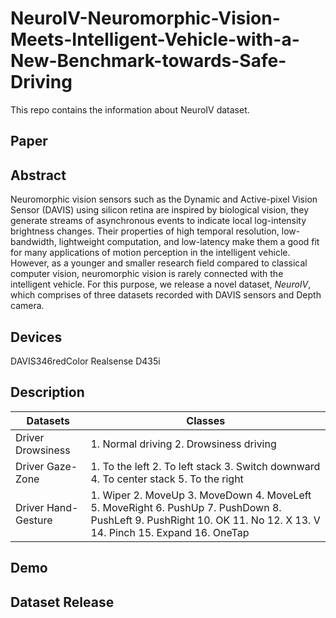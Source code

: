 # NeuroIV-Neuromorphic-Vision-Meets-Intelligent-Vehicle-with-a-New-Benchmark-towards-Safe-Driving
This repo contains the information about NeuroIV dataset.
## Paper

## Abstract
Neuromorphic vision sensors such as the Dynamic and Active-pixel Vision Sensor (DAVIS) using silicon retina are inspired by biological vision, they generate streams of asynchronous events to indicate local log-intensity brightness changes. Their properties of high temporal resolution, low-bandwidth, lightweight computation, and low-latency make them a good fit for many applications of motion perception in the intelligent vehicle. However, as a younger and smaller research field compared to classical computer vision, neuromorphic vision is rarely connected with the intelligent vehicle. For this purpose, we release a novel dataset, *NeuroIV*, which comprises of three datasets recorded with DAVIS sensors and Depth camera.  
## Devices
DAVIS346redColor
Realsense D435i
## Description
| Datasets            | Classes                                                      |
| ------------------- | ------------------------------------------------------------ |
| Driver Drowsiness   | 1. Normal driving 2. Drowsiness driving                      |
| Driver Gaze-Zone    | 1. To the left 2. To left stack 3. Switch downward 4. To center stack 5. To the right |
| Driver Hand-Gesture | 1. Wiper 2. MoveUp 3. MoveDown 4. MoveLeft 5. MoveRight 6. PushUp 7. PushDown 8. PushLeft 9. PushRight 10. OK 11. No 12. X 13. V 14. Pinch 15. Expand 16. OneTap |
## Demo

## Dataset Release

